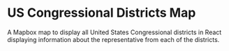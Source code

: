 # US Congressional Districts Map
A Mapbox map to display all United States Congressional districts in React displaying information about the representative from each of the districts.
